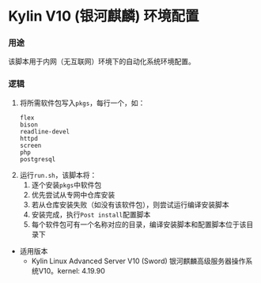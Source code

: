 # Kylin V10 (银河麒麟) 环境配置

### 用途
该脚本用于内网（无互联网）环境下的自动化系统环境配置。

### 逻辑
1. 将所需软件包写入`pkgs`，每行一个，如：
    ```
    flex
    bison
    readline-devel
    httpd
    screen
    php
    postgresql
    ```
1. 运行`run.sh`，该脚本将：
    1. 逐个安装`pkgs`中软件包
    1. 优先尝试从专网中仓库安装
    1. 若从仓库安装失败（如没有该软件包），则尝试运行编译安装脚本
    1. 安装完成，执行`Post install`配置脚本
    1. 每个软件包可有一个名称对应的目录，编译安装脚本和配置脚本位于该目录下

* 适用版本
    * Kylin Linux Advanced Server V10 (Sword) 银河麒麟高级服务器操作系统V10。kernel: 4.19.90
